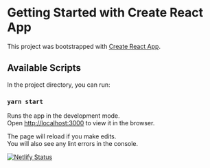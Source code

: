 # Getting Started with Create React App

This project was bootstrapped with [Create React App](https://github.com/facebook/create-react-app).

## Available Scripts

In the project directory, you can run:

### `yarn start`

Runs the app in the development mode.\
Open [http://localhost:3000](http://localhost:3000) to view it in the browser.

The page will reload if you make edits.\
You will also see any lint errors in the console.

[![Netlify Status](https://api.netlify.com/api/v1/badges/493014b6-d781-4821-a4cc-3dbed24e7c34/deploy-status)](https://app.netlify.com/sites/trivia-quiz-web/deploys)
